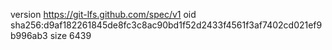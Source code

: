 version https://git-lfs.github.com/spec/v1
oid sha256:d9af182261845de8fc3c8ac90bd1f52d2433f4561f3af7402cd021ef9b996ab3
size 6439
